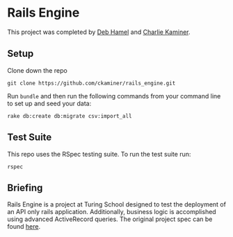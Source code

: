 # Rails Engine
This project was completed by [Deb Hamel](https://github.com/deborahleehamel) and [Charlie Kaminer](https://github.com/ckaminer).

## Setup
Clone down the repo
```
git clone https://github.com/ckaminer/rails_engine.git
```
Run `bundle` and then run the following commands from your command line to set up and seed your data:
```
rake db:create db:migrate csv:import_all
```
## Test Suite
This repo uses the RSpec testing suite.  To run the test suite run:
```
rspec
```
## Briefing
Rails Engine is a project at Turing School designed to test the deployment of an API only rails application.  Additionally, business logic is accomplished using advanced ActiveRecord queries. The original project spec can be found [here](https://github.com/turingschool/lesson_plans/blob/master/ruby_03-professional_rails_applications/rails_engine.md#technical-expectations).

